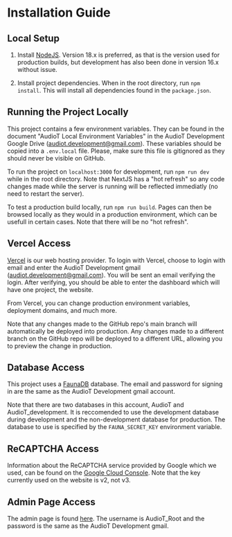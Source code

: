 # Installation Guide

## Local Setup

1. Install [NodeJS](https://nodejs.org/en/download). Version 18.x is preferred, as that is the version used for production builds, but development has also been done in version 16.x without issue.

2. Install project dependencies. When in the root directory, run `npm install`. This will install all dependencies found in the `package.json`.

## Running the Project Locally

This project contains a few environment variables. They can be found in the document "AudioT Local Environment Variables" in the AudioT Development Google Drive (audiot.development@gmail.com). These variables should be copied into a `.env.local` file. Please, make sure this file is gitignored as they should never be visible on GitHub.

To run the project on `localhost:3000` for development, run `npm run dev` while in the root directory. Note that NextJS has a "hot refresh" so any code changes made while the server is running will be reflected immediatly (no need to restart the server).

To test a production build locally, run `npm run build`. Pages can then be browsed locally as they would in a production environment, which can be usefull in certain cases. Note that there will be no "hot refresh".

## Vercel Access

[Vercel](https://vercel.com/) is our web hosting provider. To login with Vercel, choose to login with email and enter the AudioT Development gmail (audiot.development@gmail.com). You will be sent an email verifying the login. After verifying, you should be able to enter the dashboard which will have one project, the website. 

From Vercel, you can change production environment variables, deployment domains, and much more. 

Note that any changes made to the GitHub repo's main branch will automatically be deployed into production. Any changes made to a different branch on the GitHub repo will be deployed to a different URL, allowing you to preview the change in production. 

## Database Access

This project uses a [FaunaDB](https://dashboard.fauna.com/) database. The email and password for signing in are the same as the AudioT Development gmail account.

Note that there are two databases in this account, AudioT and AudioT_development. It is reccomended to use the development database during development and the non-development database for production. The database to use is specified by the `FAUNA_SECRET_KEY` environment variable.

## ReCAPTCHA Access
Information about the ReCAPTCHA service provided by Google which we used, can be found on the [Google Cloud Console](https://console.cloud.google.com/security/recaptcha?project=audiot-383202). Note that the key currently used on the website is v2, not v3.

## Admin Page Access
The admin page is found [here](https://audiot.vercel.app/admin). The username is AudioT_Root and the password is the same as the AudioT Development gmail.